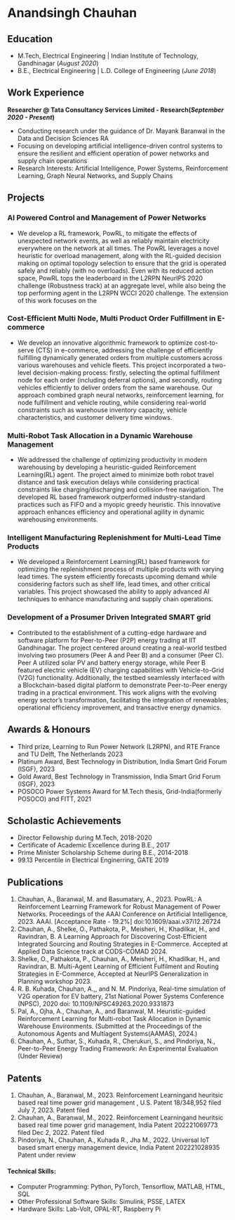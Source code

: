 # Anandsingh Chauhan

## Education

- M.Tech, Electrical Engineering | Indian Institute of Technology, Gandhinagar (_August 2020_)          
- B.E., Electrical Engineering | L.D. College of Engineering (_June 2018_)	 			        		

## Work Experience
**Researcher @ Tata Consultancy Services Limited - Research(_September 2020 - Present_)**
- Conducting research under the guidance of Dr. Mayank Baranwal in the Data and Decision Sciences RA
- Focusing on developing artificial intelligence-driven control systems to ensure the resilient and efficient operation of power networks and supply chain operations
- Research Interests: Artificial Intelligence, Power Systems, Reinforcement Learning, Graph Neural Networks, and
Supply Chains

## Projects

### AI Powered Control and Management of Power Networks 
- We develop a RL framework, PowRL, to mitigate the effects of unexpected network events, as well as reliably maintain electricity everywhere on the network at all times. The PowRL leverages a novel heuristic for overload management, along with the RL-guided decision making on optimal topology selection to ensure that the grid is operated safely and reliably (with no overloads). Even with its reduced action space, PowRL tops the leaderboard in the L2RPN NeurIPS 2020 challenge (Robustness track) at an aggregate level, while also being the top performing agent in the L2RPN WCCI 2020 challenge. The extension of this work focuses on the

### Cost-Efficient Multi Node, Multi Product Order Fulfillment in E-commerce
- We develop an innovative algorithmic framework to optimize cost-to-serve (CTS) in e-commerce, addressing the challenge of efficiently fulfilling dynamically generated orders from multiple customers across various warehouses and vehicle fleets. This project incorporated a two-level decision-making process: firstly, selecting the optimal fulfillment node for each order (including deferral options), and secondly, routing vehicles efficiently to deliver orders from the same warehouse. Our approach combined graph neural networks, reinforcement learning, for node fulfillment and vehicle routing, while considering real-world constraints such as warehouse inventory capacity, vehicle characteristics, and customer delivery time windows.

### Multi-Robot Task Allocation in a Dynamic Warehouse Management
- We addressed the challenge of optimizing productivity in modern warehousing by developing a heuristic-guided Reinforcement Learning(RL) agent. The project aimed to minimize both robot travel distance and task execution delays while considering practical constraints like charging/discharging and collision-free navigation. The developed RL based framework outperformed industry-standard practices such as FIFO and a myopic greedy heuristic. This innovative approach enhances efficiency and operational agility in dynamic warehousing environments.

### Intelligent Manufacturing Replenishment for Multi-Lead Time Products
- We developed a Reinforcement Learning(RL) based framework for optimizing the replenishment process of multiple products with varying lead times. The system efficiently forecasts upcoming demand while considering factors such as shelf life, lead times, and other critical variables. This project showcased the ability to apply advanced AI techniques to enhance manufacturing and supply chain operations.

### Development of a Prosumer Driven Integrated SMART grid
- Contributed to the establishment of a cutting-edge hardware and software platform for Peer-to-Peer (P2P) energy trading at IIT Gandhinagar. The project centered around creating a real-world testbed involving two prosumers (Peer A and Peer B) and a consumer (Peer C). Peer A utilized solar PV and battery energy storage, while Peer B featured electric vehicle (EV) charging capabilities with Vehicle-to-Grid (V2G) functionality. Additionally, the testbed seamlessly interfaced with a Blockchain-based digital platform to demonstrate Peer-to-Peer energy trading in a practical environment. This work aligns with the evolving energy sector’s transformation, facilitating the integration of renewables, operational efficiency improvement, and transactive energy dynamics.

## Awards & Honours
- Third prize, Learning to Run Power Network (L2RPN), and RTE France and TU Delft, The Netherlands 2023
- Platinum Award, Best Technology in Distribution, India Smart Grid Forum (ISGF), 2023
- Gold Award, Best Technology in Transmission, India Smart Grid Forum (ISGF), 2023
- POSOCO Power Systems Award for M.Tech thesis, Grid-India(formerly POSOCO) and FITT, 2021

## Scholastic Achievements
- Director Fellowship during M.Tech, 2018-2020
- Certificate of Academic Excellence during B.E., 2017
- Prime Minister Scholarship Scheme during B.E., 2014-2018
- 99.13 Percentile in Electrical Enginerring, GATE 2019

## Publications
1. Chauhan, A., Baranwal, M. and Basumatary, A., 2023. PowRL: A Reinforcement Learning Framework for Robust Management of Power Networks. Proceedings of the AAAI Conference on Artificial Intelligence, 2023. AAAI. [Acceptance Rate - 19.2%] doi:10.1609/aaai.v37i12.26724
2. Chauhan, A., Shelke, O., Pathakota, P., Meisheri, H., Khadilkar, H., and Ravindran, B. A Learning Approach for Discovering Cost-Efficient Integrated Sourcing and Routing Strategies in E-Commerce. Accepted at Applied Data Science track at CODS-COMAD 2024.
3. Shelke, O., Pathakota, P., Chauhan, A., Meisheri, H., Khadilkar, H., and Ravindran, B. Multi-Agent Learning of Efficient Fulfilment and Routing Strategies in E-Commerce, Accepted at NeurIPS Generalization in Planning workshop 2023.
4. R. B. Kuhada, Chauhan, A.,, and N. M. Pindoriya, Real-time simulation of V2G operation for EV battery, 21st National Power Systems Conference (NPSC), 2020 doi: 10.1109/NPSC49263.2020.9331873
5. Pal, A., Ojha, A., Chauhan, A., and Baranwal, M. Heuristic-guided Reinforcement Learning for Multi-robot Task Allocation in Dynamic Warehouse Environments. (Submitted at the Proceedings of the Autonomous Agents and Multiagent Systems(AAMAS), 2024.)
6. Chauhan, A., Suthar, S., Kuhada, R., Cherukuri, S., and Pindoriya, N., Peer-to-Peer Energy Trading Framework: An Experimental Evaluation (Under Review)

## Patents
1. Chauhan, A., Baranwal, M., 2023. Reinforcement Learningand heuritsic based real time power grid management , U.S. Patent 18/348,952 filed July 7, 2023. Patent filed
2. Chauhan, A., Baranwal, M., 2022. Reinforcement Learningand heuritsic based real time power grid management, India Patent 202221069773 filed Dec 2, 2022. Patent filed
3. Pindoriya, N., Chauhan, A., Kuhada R., Jha M., 2022. Universal IoT based smart energy management device, India Patent 202221028935 Patent under review

#### Technical Skills:
- Computer Programming: Python, PyTorch, Tensorflow, MATLAB, HTML, SQL
- Other Professional Software Skills: Simulink, PSSE, LATEX
- Hardware Skills: Lab-Volt, OPAL-RT, Raspberry Pi
